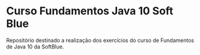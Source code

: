 # Curso Fundamentos Java 10 Soft Blue

Repositório destinado a realização dos exercícios do curso de Fundamentos de Java 10 da SoftBlue.
